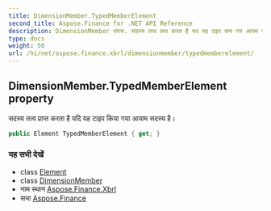 ```yaml
---
title: DimensionMember.TypedMemberElement
second_title: Aspose.Finance for .NET API Reference
description: DimensionMember संपत्त. सदस्य तत्व प्रप्त करत है यद यह टइप कय गय आयम सदस्य है
type: docs
weight: 50
url: /hi/net/aspose.finance.xbrl/dimensionmember/typedmemberelement/
---
```

## DimensionMember.TypedMemberElement property

सदस्य तत्व प्राप्त करता है यदि यह टाइप किया गया आयाम सदस्य है।

```csharp
public Element TypedMemberElement { get; }
```

### यह सभी देखें

* class [Element](../../../aspose.finance.xbrl.dom/element/)
* class [DimensionMember](../)
* नाम स्थान [Aspose.Finance.Xbrl](../../dimensionmember/)
* सभा [Aspose.Finance](../../../)


